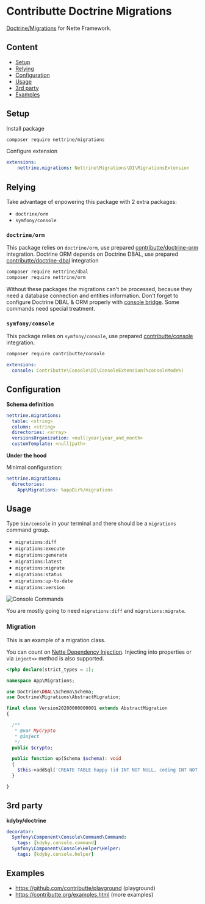 # Contributte Doctrine Migrations

[Doctrine/Migrations](https://www.doctrine-project.org/projects/migrations.html) for Nette Framework.

## Content

- [Setup](#setup)
- [Relying](#relying)
- [Configuration](#configuration)
- [Usage](#usage)
- [3rd party](#3rd-party)
- [Examples](#examples)

## Setup

Install package

```bash
composer require nettrine/migrations
```

Configure extension

```yaml
extensions:
    nettrine.migrations: Nettrine\Migrations\DI\MigrationsExtension
```


## Relying

Take advantage of enpowering this package with 2 extra packages:

- `doctrine/orm`
- `symfony/console`


### `doctrine/orm`

This package relies on `doctrine/orm`, use prepared [contributte/doctrine-orm](https://github.com/contributte/doctrine-orm) integration.
Doctrine ORM depends on Doctrine DBAL, use prepared [contributte/doctrine-dbal](https://github.com/contributte/doctrine-dbal) integration

```bash
composer require nettrine/dbal
composer require nettrine/orm
```

Without these packages the migrations can't be processed, because they need a database connection and entities information. Don't forget to configure Doctrine DBAL & ORM properly with [console bridge](https://github.com/contributte/doctrine-orm/tree/master/.docs#console-bridge). Some commands need special treatment.


### `symfony/console`

This package relies on `symfony/console`, use prepared [contributte/console](https://github.com/contributte/console) integration.

```bash
composer require contributte/console
```

```yaml
extensions:
  console: Contributte\Console\DI\ConsoleExtension(%consoleMode%)
```


## Configuration

**Schema definition**

```yaml
nettrine.migrations:
  table: <string>
  column: <string>
  directories: <array>
  versionsOrganization: <null|year|year_and_month>
  customTemplate: <null|path>
```

**Under the hood**

Minimal configuration:

```yaml
nettrine.migrations:
  directories:
    App\Migrations: %appDir%/migrations
```


## Usage

Type `bin/console` in your terminal and there should be a `migrations` command group.

- `migrations:diff`
- `migrations:execute`
- `migrations:generate`
- `migrations:latest`
- `migrations:migrate`
- `migrations:status`
- `migrations:up-to-date`
- `migrations:version`

![Console Commands](https://raw.githubusercontent.com/nettrine/migrations/master/.docs/assets/console.png)

You are mostly going to need `migrations:diff` and `migrations:migrate`.


### Migration

This is an example of a migration class.

You can count on [Nette Dependency Injection](https://doc.nette.org/en/3.0/dependency-injection).
Injecting into properties or via `inject<>` method is also supported.

```php
<?php declare(strict_types = 1);

namespace App\Migrations;

use Doctrine\DBAL\Schema\Schema;
use Doctrine\Migrations\AbstractMigration;

final class Version20200000000001 extends AbstractMigration
{

  /**
   * @var MyCrypto
   * @inject
   */
  public $crypto;

  public function up(Schema $schema): void
  {
    $this->addSql('CREATE TABLE happy (id INT NOT NULL, coding INT NOT NULL, PRIMARY KEY(id))');
  }

}
```


## 3rd party

**kdyby/doctrine**

```yaml
decorator:
  Symfony\Component\Console\Command\Command:
    tags: [kdyby.console.command]
  Symfony\Component\Console\Helper\Helper:
    tags: [kdyby.console.helper]
```


## Examples

- https://github.com/contributte/playground (playground)
- https://contributte.org/examples.html (more examples)
